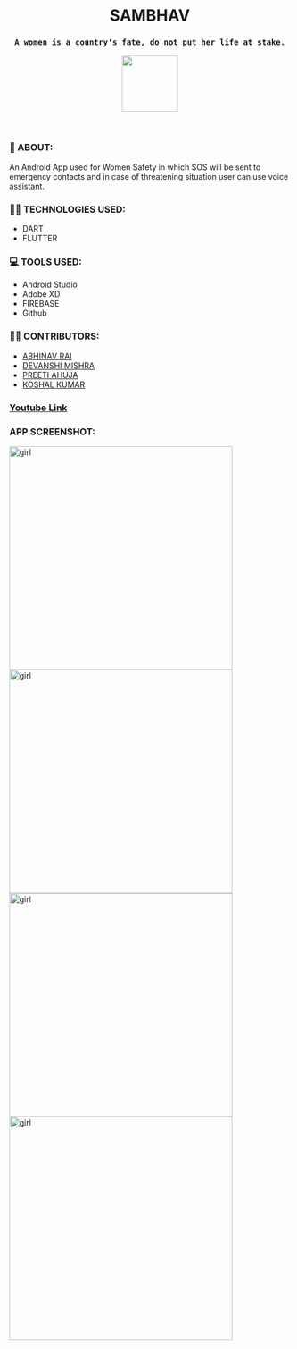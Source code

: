 # <center> SAMBHAV
### <center>`A women is a country's fate, do not put her life at stake.`

<p align="center">
<kbd>
<img src="images/logo.jpg" width="100"/>
</p>
</kbd>
<br>

### 💭 ABOUT:
An Android App used for Women Safety in which SOS will be sent to emergency contacts and in case of threatening situation user can use voice assistant.
<br>


### 👩‍💻 TECHNOLOGIES USED:
  * DART
  * FLUTTER
  
  

### 💻 TOOLS USED:
   * Android Studio
   * Adobe XD
   * FIREBASE
   * Github
   
   

### 🤝🏼 CONTRIBUTORS:
  * [ABHINAV RAI](https://github.com/Lyghtjr)
  * [DEVANSHI MISHRA](https://github.com/devanshi-code)
  * [PREETI AHUJA](https://github.com/preetiahuja18)
  * [KOSHAL KUMAR](https://github.com/koshal111)
  
###  [Youtube Link](https://youtu.be/-3imKv73nyo)      
   
   
   
### APP SCREENSHOT:
  <img src="images/image1.jpeg" width="400" alt="girl" align="left" />
  <img src="images/image2.jpeg" width="400" alt="girl" align="left" />
  <img src="images/image3.jpeg" width="400" alt="girl" align="left" />
  <img src="images/image4.jpeg" width="400" alt="girl" align="left" />
     
   
